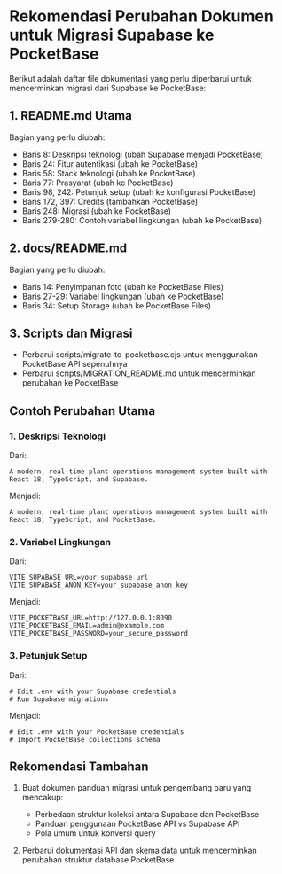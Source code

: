 # Rekomendasi Perubahan Dokumen untuk Migrasi Supabase ke PocketBase

Berikut adalah daftar file dokumentasi yang perlu diperbarui untuk mencerminkan migrasi dari Supabase ke PocketBase:

## 1. README.md Utama

Bagian yang perlu diubah:

- Baris 8: Deskripsi teknologi (ubah Supabase menjadi PocketBase)
- Baris 24: Fitur autentikasi (ubah ke PocketBase)
- Baris 58: Stack teknologi (ubah ke PocketBase)
- Baris 77: Prasyarat (ubah ke PocketBase)
- Baris 98, 242: Petunjuk setup (ubah ke konfigurasi PocketBase)
- Baris 172, 397: Credits (tambahkan PocketBase)
- Baris 248: Migrasi (ubah ke PocketBase)
- Baris 279-280: Contoh variabel lingkungan (ubah ke PocketBase)

## 2. docs/README.md

Bagian yang perlu diubah:

- Baris 14: Penyimpanan foto (ubah ke PocketBase Files)
- Baris 27-29: Variabel lingkungan (ubah ke PocketBase)
- Baris 34: Setup Storage (ubah ke PocketBase Files)

## 3. Scripts dan Migrasi

- Perbarui scripts/migrate-to-pocketbase.cjs untuk menggunakan PocketBase API sepenuhnya
- Perbarui scripts/MIGRATION_README.md untuk mencerminkan perubahan ke PocketBase

## Contoh Perubahan Utama

### 1. Deskripsi Teknologi

Dari:

```
A modern, real-time plant operations management system built with React 18, TypeScript, and Supabase.
```

Menjadi:

```
A modern, real-time plant operations management system built with React 18, TypeScript, and PocketBase.
```

### 2. Variabel Lingkungan

Dari:

```
VITE_SUPABASE_URL=your_supabase_url
VITE_SUPABASE_ANON_KEY=your_supabase_anon_key
```

Menjadi:

```
VITE_POCKETBASE_URL=http://127.0.0.1:8090
VITE_POCKETBASE_EMAIL=admin@example.com
VITE_POCKETBASE_PASSWORD=your_secure_password
```

### 3. Petunjuk Setup

Dari:

```
# Edit .env with your Supabase credentials
# Run Supabase migrations
```

Menjadi:

```
# Edit .env with your PocketBase credentials
# Import PocketBase collections schema
```

## Rekomendasi Tambahan

1. Buat dokumen panduan migrasi untuk pengembang baru yang mencakup:
   - Perbedaan struktur koleksi antara Supabase dan PocketBase
   - Panduan penggunaan PocketBase API vs Supabase API
   - Pola umum untuk konversi query

2. Perbarui dokumentasi API dan skema data untuk mencerminkan perubahan struktur database PocketBase
